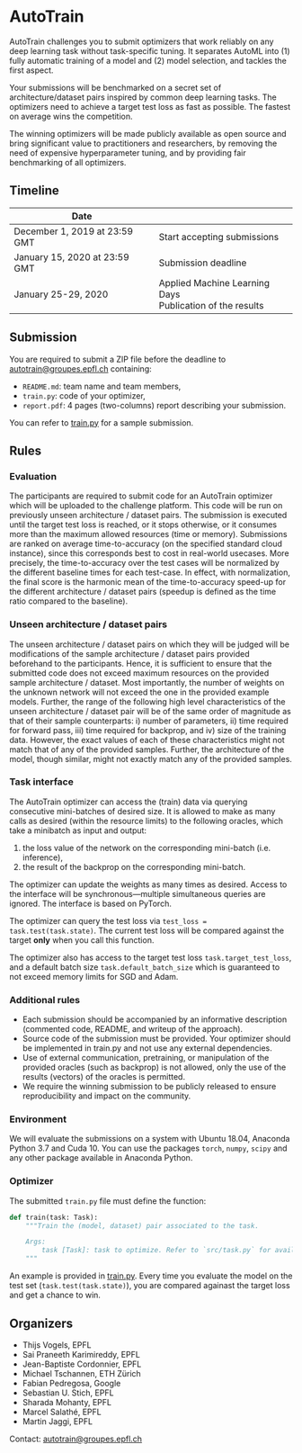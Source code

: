 # AutoTrain

AutoTrain challenges you to submit optimizers that work reliably on any deep learning task without task-specific tuning.
It separates AutoML into (1) fully automatic training of a model and (2) model selection, and tackles the first aspect.

Your submissions will be benchmarked on a secret set of architecture/dataset pairs inspired by common deep learning tasks.
The optimizers need to achieve a target test loss as fast as possible. The fastest on average wins the competition.

The winning optimizers will be made publicly available as
open source and bring significant value to practitioners and researchers, by removing
the need of expensive hyperparameter tuning, and by providing fair benchmarking of
all optimizers.

## Timeline

| Date                           |                                                                   |
| ------------------------------ | ----------------------------------------------------------------- |
| December 1, 2019 at 23:59 GMT  | Start accepting submissions                                       |
| January 15, 2020 at 23:59 GMT  | Submission deadline                                               |
| January 25-29, 2020            | Applied Machine Learning Days<br>Publication of the results       |

## Submission

You are required to submit a ZIP file before the deadline to [autotrain@groupes.epfl.ch](mailto:autotrain@groupes.epfl.ch) containing:

-   `README.md`: team name and team members,
-   `train.py`: code of your optimizer,
-   `report.pdf`: 4 pages (two-columns) report describing your submission.

You can refer to [train.py](./train.py) for a sample submission.

## Rules

### Evaluation

The participants are required to submit code for an AutoTrain optimizer which will be uploaded to the challenge platform. This code will be run on previously unseen architecture / dataset pairs. The submission is executed until the target test loss is reached, or it stops otherwise, or it consumes more than the maximum allowed resources (time or memory). Submissions are ranked on average time-to-accuracy (on the specified standard cloud instance), since this corresponds best to cost in real-world usecases. More precisely, the time-to-accuracy over the test cases will be normalized by the different baseline times for each test-case. In effect, with normalization, the final score is the harmonic mean of the time-to-accuracy speed-up for the different architecture / dataset pairs (speedup is defined as the time ratio compared to the baseline).

### Unseen architecture / dataset pairs

The unseen architecture / dataset pairs on which they will be judged will be modifications of the sample architecture / dataset pairs provided beforehand to the participants. Hence, it is sufficient to ensure that the submitted code does not exceed maximum resources on the provided sample architecture / dataset. Most importantly, the number of weights on the unknown network will not exceed the one in the provided example models. Further, the range of the following high level characteristics of the unseen architecture / dataset pair will be of the same order of magnitude as that of their sample counterparts: i) number of parameters, ii) time required for forward pass, iii) time required for backprop, and iv) size of the training data. However, the exact values of each of these characteristics might not match that of any of the provided samples. Further, the architecture of the model, though similar, might not exactly match any of the provided samples.

### Task interface

The AutoTrain optimizer can access the (train) data via querying consecutive mini-batches of desired size. It is allowed to make as many calls as desired (within the resource limits) to the following oracles, which take a minibatch as input and output:

1. the loss value of the network on the corresponding mini-batch (i.e. inference),
2. the result of the backprop on the corresponding mini-batch.

The optimizer can update the weights as many times as desired. Access to the interface will be synchronous—multiple simultaneous queries are ignored. The interface is based on PyTorch.

The optimizer can query the test loss via `test_loss = task.test(task.state)`. The current test loss will be compared against the target **only** when you call this function.

The optimizer also has access to the target test loss `task.target_test_loss`, and a default batch size `task.default_batch_size` which is guaranteed to not exceed memory limits for SGD and Adam.

### Additional rules

-   Each submission should be accompanied by an informative description (commented code, README, and writeup of the approach).
-   Source code of the submission must be provided. Your optimizer should be implemented in train.py and not use any external dependencies.
-   Use of external communication, pretraining, or manipulation of the provided oracles (such as backprop) is not allowed, only the use of the results (vectors) of the oracles is permitted.
-   We require the winning submission to be publicly released to ensure reproducibility and impact on the community.

### Environment

We will evaluate the submissions on a system with Ubuntu 18.04, Anaconda Python 3.7 and Cuda 10.
You can use the packages `torch`, `numpy`, `scipy` and any other package available in Anaconda Python.

### Optimizer

The submitted `train.py` file must define the function:

```python
def train(task: Task):
    """Train the (model, dataset) pair associated to the task.

    Args:
        task [Task]: task to optimize. Refer to `src/task.py` for available functions.
    """
```

An example is provided in [train.py](./train.py).
Every time you evaluate the model on the test set (`task.test(task.state)`), you are compared againast the target loss and get a chance to win.

## Organizers

-   Thijs Vogels, EPFL
-   Sai Praneeth Karimireddy, EPFL
-   Jean-Baptiste Cordonnier, EPFL
-   Michael Tschannen, ETH Zürich
-   Fabian Pedregosa, Google
-   Sebastian U. Stich, EPFL
-   Sharada Mohanty, EPFL
-   Marcel Salathé, EPFL
-   Martin Jaggi, EPFL

Contact: autotrain@groupes.epfl.ch

